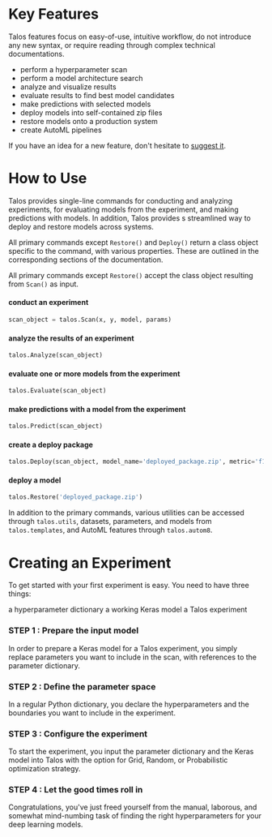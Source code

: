 # Key Features

Talos features focus on easy-of-use, intuitive workflow, do not introduce any new syntax, or require reading through complex technical documentations.

- perform a hyperparameter scan
- perform a model architecture search
- analyze and visualize results
- evaluate results to find best model candidates
- make predictions with selected models
- deploy models into self-contained zip files
- restore models onto a production system
- create AutoML pipelines

If you have an idea for a new feature, don't hesitate to [suggest it](https://github.com/autonomio/talos/issues/new).

# How to Use

Talos provides single-line commands for conducting and analyzing experiments, for evaluating models from the experiment, and making predictions with models. In addition, Talos provides s streamlined way to deploy and restore models across systems.

All primary commands except `Restore()` and `Deploy()` return a class object specific to the command, with various properties. These are outlined in the corresponding sections of the documentation.

All primary commands except `Restore()` accept the class object resulting from `Scan()` as input.


#### conduct an experiment

```python
scan_object = talos.Scan(x, y, model, params)
```

#### analyze the results of an experiment

```python
talos.Analyze(scan_object)
```

#### evaluate one or more models from the experiment

```python
talos.Evaluate(scan_object)
```

#### make predictions with a model from the experiment

```python
talos.Predict(scan_object)
```

#### create a deploy package

```python
talos.Deploy(scan_object, model_name='deployed_package.zip', metric='f1score')
```

#### deploy a model

```python
talos.Restore('deployed_package.zip')
```

In addition to the primary commands, various utilities can be accessed through `talos.utils`, datasets, parameters, and models from `talos.templates`, and AutoML features through `talos.autom8`.


# Creating an Experiment

To get started with your first experiment is easy. You need to have three things:

a hyperparameter dictionary
a working Keras model
a Talos experiment

### STEP 1 : Prepare the input model

In order to prepare a Keras model for a Talos experiment, you simply replace parameters you want to include in the scan, with references to the parameter dictionary.

### STEP 2 : Define the parameter space

In a regular Python dictionary, you declare the hyperparameters and the boundaries you want to include in the experiment.

### STEP 3 : Configure the experiment

To start the experiment, you input the parameter dictionary and the Keras model into Talos with the option for Grid, Random, or Probabilistic optimization strategy.

### STEP 4 : Let the good times roll in

Congratulations, you've just freed yourself from the manual, laborous, and somewhat mind-numbing task of finding the right hyperparameters for your deep learning models.
